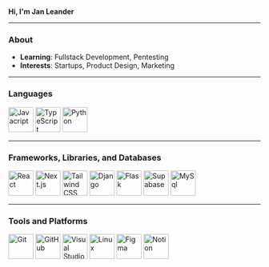 <!-- <br>
<p align="center">
   <a href="https://skillicons.dev">
    <img src="https://skillicons.dev/icons?i=javascript,python,html,css,tailwind,django,react,next,linux,flask,mysql,supabase,git,vercel,figma" />
   </a>
</p> -->

**Hi, I'm Jan Leander**

---

### About
- **Learning**: Fullstack Development, Pentesting
- **Interests**: Startups, Product Design, Marketing

---

### Languages

<p align="left">
<!--   <img src="https://skillicons.dev/icons?i=ruby" alt="Ruby" width="50" height="50"/> -->
   <img src="https://skillicons.dev/icons?i=js" alt="Javacript" width="50" height="50"/>
  <img src="https://skillicons.dev/icons?i=ts" alt="TypeScript" width="50" height="50"/>
  <img src="https://skillicons.dev/icons?i=python" alt="Python" width="50" height="50"/>
</p>

---

### Frameworks, Libraries, and Databases

<p align="left">
  <img src="https://skillicons.dev/icons?i=react" alt="React" width="50" height="50"/>
  <img src="https://skillicons.dev/icons?i=nextjs" alt="Next.js" width="50" height="50"/>
  <img src="https://skillicons.dev/icons?i=tailwind" alt="Tailwind CSS" width="50" height="50"/>
  <img src="https://skillicons.dev/icons?i=django" alt="Django" width="50" height="50"/>
  <img src="https://skillicons.dev/icons?i=flask" alt="Flask" width="50" height="50"/>
<!--   <img src="https://skillicons.dev/icons?i=rails" alt="Ruby on Rails" width="50" height="50"/> -->
  <img src="https://skillicons.dev/icons?i=supabase" alt="Supabase" width="50" height="50"/>
  <img src="https://skillicons.dev/icons?i=mysql" alt="MySql" width="50" height="50"/>
</p>

---

### Tools and Platforms

<p align="left">
  <img src="https://skillicons.dev/icons?i=git" alt="Git" width="50" height="50"/>
  <img src="https://skillicons.dev/icons?i=github" alt="GitHub" width="50" height="50"/>
  <img src="https://skillicons.dev/icons?i=vscode" alt="Visual Studio Code" width="50" height="50"/>
  <img src="https://skillicons.dev/icons?i=linux" alt="Linux" width="50" height="50"/>
  <img src="https://skillicons.dev/icons?i=figma" alt="Figma" width="50" height="50"/>
  <img src="https://skillicons.dev/icons?i=notion" alt="Notion" width="50" height="50"/>
</p>
